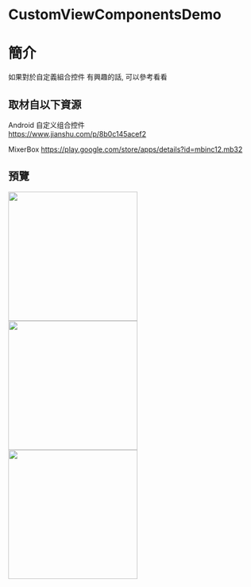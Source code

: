 # CustomViewComponentsDemo

簡介
==================================
如果對於自定義組合控件 有興趣的話, 可以參考看看                                   

取材自以下資源
--------
Android 自定义组合控件                                 
https://www.jianshu.com/p/8b0c145acef2

MixerBox
https://play.google.com/store/apps/details?id=mbinc12.mb32
                          
預覽
--------
<p align="left">
  <img src="https://i.imgur.com/6OEZHtd.png" width="260"/>
  <img src="https://i.imgur.com/292rxrq.png" width="260"/>
  <img src="https://i.imgur.com/8VUCxLL.png" width="260"/>
</p> 

